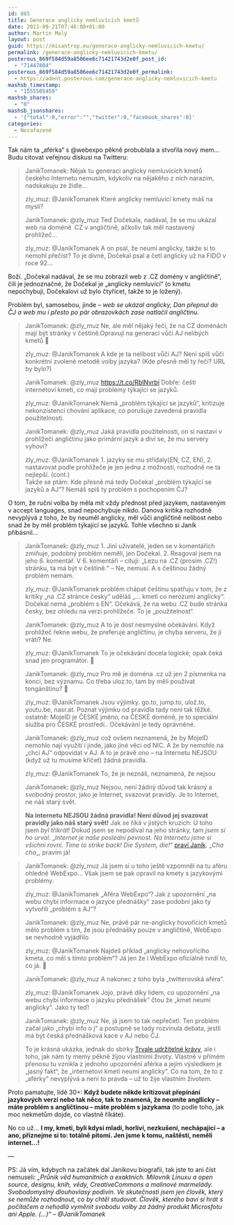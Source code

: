 ```yaml
---
id: 885
title: Generace anglicky nemluvících kmetů
date: 2011-09-21T07:46:00+01:00
author: Martin Malý
layout: post
guid: https://misantrop.eu/generace-anglicky-nemluvicich-kmetu/
permalink: /generace-anglicky-nemluvicich-kmetu/
posterous_869f584d59a8506ee6c71421743d2e0f_post_id:
  - "71447804"
posterous_869f584d59a8506ee6c71421743d2e0f_permalink:
  - https://adent.posterous.com/generace-anglicky-nemluvicich-kmetu
mashsb_timestamp:
  - "1555505459"
mashsb_shares:
  - "0"
mashsb_jsonshares:
  - '{"total":0,"error":"","twitter":0,"facebook_shares":0}'
categories:
  - Nezařazené
---
```

Tak n&aacute;m ta &#8222;af&eacute;rka&#8220; s @webexpo pěkně probublala a stvořila nov&yacute; mem&#8230; Budu citovat veřejnou diskusi na Twitteru:

<blockquote class="posterous_medium_quote">
  <p>
    JanikTomanek: Nějak tu generaci anglicky nemluv&iacute;c&iacute;ch kmetů česk&eacute;ho Internetu nemus&iacute;m, kdykoliv na nějak&eacute;ho z nich naraz&iacute;m, nadskakuju ze židle&#8230;
  </p>
  
  <p />
  zly_muz: @JanikTomanek Kter&eacute; anglicky nemluv&iacute;c&iacute; kmety m&aacute;&scaron; na mysli?</p> 
  
  <p />
  JanikTomanek: @zly_muz Teď Dočekala, nad&aacute;val, že se mu uk&aacute;zal web na dom&eacute;ně .CZ v angličtině, ačkoliv tak měl nastaven&yacute; prohl&iacute;žeč&#8230;</p> 
  
  <p />
  zly_muz: @JanikTomanek A on psal, že neum&iacute; anglicky, takže si to nemohl přeč&iacute;st? To je divn&eacute;, Dočekal psal a četl anglicky už na FIDO v roce 92&#8230;</p>
</blockquote>

Bož&iacute;. &#8222;Dočekal nad&aacute;val, že se mu zobrazil web z .CZ dom&eacute;ny v angličtině&#8220;, čili je jednoznačn&eacute;, že Dočekal je &#8222;anglicky nemluv&iacute;c&iacute;&#8220; (o kmetu nepochybuji, Dočekalovi už bylo čtyřicet, takže to je ložen&yacute;).

Probl&eacute;m byl, samosebou, jinde &#8211; _web se uk&aacute;zal anglicky, Dan přepnul do ČJ a web mu i přesto po p&aacute;r obrazovk&aacute;ch zase natlačil angličtinu._

> JanikTomanek: @zly_muz Ne, ale měl nějak&yacute; řeči, že na CZ dom&eacute;n&aacute;ch maj&iacute; b&yacute;t str&aacute;nky v če&scaron;tině.Opravuji na generaci vůči AJ nelib&yacute;ch kmetů 🙂
> 
> zly_muz: @JanikTomanek A kde je ta nelibost vůči AJ? Nen&iacute; sp&iacute;&scaron; vůči konkr&eacute;tn&iacute; zvolen&eacute; metodě volby jazyka? (Kde přesně měl ty řeči? URL by bylo?)</p> 
> 
> JanikTomanek: @zly_muz <https://t.co/RblNvrbi> Dobře: če&scaron;t&iacute; internetov&iacute; kmeti, co maj&iacute; probl&eacute;my t&yacute;kaj&iacute;c&iacute; se jazyků.</p> 
> 
> zly_muz: @JanikTomanek Nem&aacute; &#8222;probl&eacute;m t&yacute;kaj&iacute;c&iacute; se jazyků&#8220;, kritizuje nekonzistenci chov&aacute;n&iacute; aplikace, co poru&scaron;uje zaveden&aacute; pravidla použitelnosti.</p> 
> 
> JanikTomanek: @zly_muz Jak&aacute; pravidla použitelnosti, on si nastav&iacute; v prohl&iacute;žeči angličtinu jako prim&aacute;rn&iacute; jazyk a div&iacute; se, že mu servery vyhov&iacute;?</p> 
> 
> zly_muz: @JanikTomanek 1. jazyky se mu stř&iacute;daly(EN, CZ, EN), 2. nastavovat podle prohl&iacute;žeče je jen jedna z možnost&iacute;, rozhodně ne ta nejlep&scaron;&iacute;. (cont.)  
> Takže se pt&aacute;m: Kde přesně m&aacute; tedy Dočekal &#8222;probl&eacute;m t&yacute;kaj&iacute;c&iacute; se jazyků a AJ&#8220;? Nem&aacute;&scaron; sp&iacute;&scaron; ty probl&eacute;m s pochopen&iacute;m ČJ?</p> 
> 
> 
O tom, že ručn&iacute; volba by měla m&iacute;t vždy přednost před jazykem, nastaven&yacute;m v accept languages, snad nepochybuje nikdo. Danova kritika rozhodně nevypl&yacute;v&aacute; z toho, že by neuměl anglicky, měl vůči angličtině nelibost nebo snad že by měl probl&eacute;m t&yacute;kaj&iacute;c&iacute; se jazyků. Tohle v&scaron;echno si Jan&iacute;k přib&aacute;snil&#8230;

> JanikTomanek: @zly_muz 1. Jin&iacute; uživatel&eacute;, jeden se v koment&aacute;ř&iacute;ch zmiňuje, podobn&yacute; probl&eacute;m neměli, jen Dočekal. 2. Reagoval jsem na jeho 6. koment&aacute;ř. V 6. koment&aacute;ři &#8211; cituji: &#8222;Lezu na .CZ (pros&iacute;m .CZ!) str&aacute;nku, ta m&aacute; b&yacute;t v če&scaron;tině.&#8220; &#8211; Ne, nemus&iacute;. A s če&scaron;tinou ž&aacute;dn&yacute; probl&eacute;m nem&aacute;m.
> 
> zly_muz: @JanikTomanek probl&eacute;m ch&aacute;pat če&scaron;tinu spatřuju v tom, že z kritiky &#8222;na .CZ str&aacute;nce česky&#8220; uděl&aacute;&scaron; &#8222;&#8230; kmeti co nerozum&iacute; anglicky&#8220;. Dočekal nem&aacute; &#8222;probl&eacute;m s EN&#8220;. Oček&aacute;v&aacute;, že na webu .CZ bude str&aacute;nka česky, bez ohledu na verzi prohl&iacute;žeče. To je &#8222;použitelnost&#8220;.</p> 
> 
> JanikTomanek: @zly_muz A to je dost nesmysln&eacute; oček&aacute;v&aacute;n&iacute;. Když prohl&iacute;žeč řekne webu, že preferuje angličtinu, je chyba serveru, že j&iacute; vr&aacute;t&iacute;? Ne.</p> 
> zly_muz: @JanikTomanek To je oček&aacute;v&aacute;n&iacute; docela logick&eacute;; opak ček&aacute; snad jen program&aacute;tor. 🙂
> 
> JanikTomanek: @zly_muz Pro mě je dom&eacute;na .cz už jen 2 p&iacute;smenka na konci, bez v&yacute;znamu. Co třeba uloz.to, tam by měli použ&iacute;vat tong&aacute;n&scaron;tinu? 🙂</p> 
> 
> zly_muz: @JanikTomanek Jsou v&yacute;jimky. go.to, jump.to, ulož.to, youtu.be, nasr.at. Poznat v&yacute;jimku od pravidla tady nen&iacute; tak těžk&eacute;. ostatně: MojeID je ČESK&Eacute; jm&eacute;no, na ČESK&Eacute; dom&eacute;ně, je to speci&aacute;ln&iacute; služba pro ČESK&Eacute; prostřed&iacute;.. Oček&aacute;v&aacute;n&iacute; je tedy opr&aacute;vněn&eacute;.</p> 
> 
> JanikTomanek: @zly_muz což ov&scaron;em neznamen&aacute;, že by MojeID nemohlo naj&iacute; využit&iacute; i jinde, jako jin&eacute; věci od NIC. A že by nemohlo na &#8222;chci AJ&#8220; odpov&iacute;dat v AJ. A to je pr&aacute;vě ono &#8211; na Internetu NEJSOU (když už tu mus&iacute;me křičet) ž&aacute;dn&aacute; pravidla.
> 
> zly_muz: @JanikTomanek To, že je nezn&aacute;&scaron;, neznamen&aacute;, že nejsou
> 
> JanikTomanek: @zly_muz Nejsou, nen&iacute; ž&aacute;dn&yacute; důvod tak kr&aacute;sn&yacute; a svobodn&yacute; prostor, jako je Internet, svazovat pravidly. Je to Internet, ne n&aacute;&scaron; star&yacute; svět.</p> 
**Na internetu NEJSOU ž&aacute;dn&aacute; pravidla! Nen&iacute; důvod jej svazovat pravidly jako n&aacute;&scaron; star&yacute; svět!** Jak se ř&iacute;k&aacute; v jist&yacute;ch kruz&iacute;ch: U toho jsem _byl třikr&aacute;t_! Dokud jsem se nepod&iacute;val na jeho str&aacute;nky, tam _jsem si ho urval_. &#8222;_Internet je na&scaron;e posledn&iacute; pevnost. Na Internetu jsme si v&scaron;ichni rovni. Time to strike back! Die System, die!_&#8220; [prav&iacute; Jan&iacute;k](https://imnotx.tumblr.com/post/10313690389/fuck-you). &#8222;_Cha cha_&#8222;, prav&iacute;m j&aacute;!

> JanikTomanek: @zly_muz J&aacute; jsem si u toho je&scaron;tě vzpomněl na tu af&eacute;ru ohledně WebExpo&#8230; V&scaron;ak jsem se pak opravil na kmety s jazykov&yacute;mi probl&eacute;my.
> 
> zly_muz: @JanikTomanek &#8222;Af&eacute;ra WebExpo&#8220;? Jak z upozorněn&iacute; &#8222;na webu chyb&iacute; informace o jazyce předn&aacute;&scaron;ky&#8220; zase podobn&iacute; jako ty vytvořili &#8222;probl&eacute;m s AJ&#8220;?</p> 
> 
> JanikTomanek: @zly_muz Ne, pr&aacute;vě p&aacute;r ne-anglicky hovoř&iacute;c&iacute;ch kmetů mělo probl&eacute;m s t&iacute;m, že jsou předn&aacute;&scaron;ky pouze v angličtině, WebExpo se nevhodně vyj&aacute;dřilo</p> 
> 
> zly_muz: @JanikTomanek Najde&scaron; př&iacute;klad &#8222;anglicky nehovoř&iacute;c&iacute;ho kmeta, co měl s t&iacute;mto probl&eacute;m&#8220;? J&aacute; jen že i WebExpo ofici&aacute;lně tvrd&iacute; to, co j&aacute;. 🙂</p> 
> 
> JanikTomanek: @zly_muz A nakonec z toho byla &#8222;twitterovsk&aacute; af&eacute;ra&#8220;.</p> 
> 
> zly_muz: @JanikTomanek Jojo, pr&aacute;vě d&iacute;ky lidem, co upozorněn&iacute; &#8222;na webu chyb&iacute; informace o jazyku předn&aacute;&scaron;ek&#8220; čtou že &#8222;kmet neum&iacute; anglicky&#8220;. Jako ty teď!</p> 
> 
> JanikTomanek: @zly_muz Ne, j&aacute; jsem to tak nepřečetl. Ten probl&eacute;m začal jako &#8222;chyb&iacute; info o j&#8220; a postupně se tady rozvinula debata, jestli m&aacute; b&yacute;t česk&aacute; předn&aacute;&scaron;kov&aacute; kace v AJ nebo ČJ.</p> 
To je kr&aacute;sn&aacute; uk&aacute;zka, jednak do sb&iacute;rky [Trvale udržiteln&eacute; kr&aacute;vy](https://misantrop.eu/462276-trvale-udrzitelna-krava.php), ale i toho, jak n&aacute;m ty memy pěkně žijou vlastn&iacute;mi životy. Vlastně v př&iacute;m&eacute;m přenosu tu vznikla z jednoho upozorněn&iacute; af&eacute;rka a jej&iacute;m v&yacute;sledkem je &#8222;jasn&yacute; fakt&#8220;, že &#8222;internetov&iacute; kmeti neum&iacute; anglicky&#8220;. Co na tom, že to z &#8222;af&eacute;rky&#8220; nevypl&yacute;v&aacute; a nen&iacute; to pravda &#8211; už to žije vlastn&iacute;m životem.

Proto pamatujte, lid&eacute; 30+: **Když budete někde kritizovat přep&iacute;n&aacute;n&iacute; jazykov&yacute;ch verz&iacute; nebo tak něco, tak to znamen&aacute;, že neum&iacute;te angllicky &#8211; m&aacute;te probl&eacute;m s angličtinou &#8211; m&aacute;te probl&eacute;m s jazykama** (to podle toho, jak moc nekmetům dojde, co vlastně ř&iacute;k&aacute;te).

No co už&#8230; **I my, kmeti, byli kdysi mlad&iacute;, horliv&iacute;, nezku&scaron;en&iacute;, nech&aacute;paj&iacute;c&iacute; &#8211; a ano, přiznejme si to: tot&aacute;lně pitom&iacute;. Jen jsme k tomu, na&scaron;těst&iacute;, neměli internet&#8230;!**

&#8212;

PS: J&aacute; v&iacute;m, kdybych na zač&aacute;tek dal Jan&iacute;kovu biografii, tak jste to ani č&iacute;st nemuseli: _&#8222;Průnik věd humanitn&iacute;ch a exaktn&iacute;ch. Milovn&iacute;k Linuxu a open source, designu, knih, vědy, CreativeCommons a malinov&eacute; marmel&aacute;dy. Svobodomysln&yacute; dlouhovlas&yacute; podiv&iacute;n. Ve skutečnosti jsem jen člověk, kter&yacute; se nemůže rozhodnout, co by chtěl studovat. Člověk, kter&eacute;ho bav&iacute; si hr&aacute;t s poč&iacute;tačem a nehodl&aacute; vyměnit svobodu volby za ž&aacute;dn&yacute; produkt Microsfotu ani Apple. (&#8230;)&#8220; &#8211; @JanikTomanek_